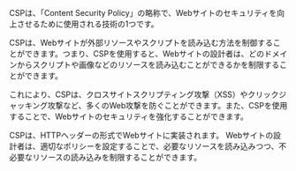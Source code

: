 CSPは、「Content Security Policy」の略称で、Webサイトのセキュリティを向上させるために使用される技術の1つです。

CSPは、Webサイトが外部リソースやスクリプトを読み込む方法を制御することができます。つまり、CSPを使用すると、Webサイトの設計者は、どのドメインからスクリプトや画像などのリソースを読み込むことができるかを制限することができます。

これにより、CSPは、クロスサイトスクリプティング攻撃（XSS）やクリックジャッキング攻撃など、多くのWeb攻撃を防ぐことができます。また、CSPを使用することで、Webサイトのセキュリティを強化することができます。

CSPは、HTTPヘッダーの形式でWebサイトに実装されます。 Webサイトの設計者は、適切なポリシーを設定することで、必要なリソースを読み込みつつ、不必要なリソースの読み込みを制限することができます。